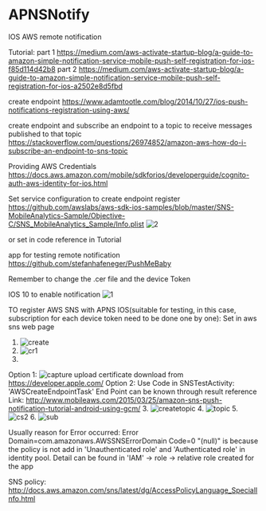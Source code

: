 # APNSNotify
IOS AWS remote notification

Tutorial:
part 1
https://medium.com/aws-activate-startup-blog/a-guide-to-amazon-simple-notification-service-mobile-push-self-registration-for-ios-f85d114d42b8
part 2
https://medium.com/aws-activate-startup-blog/a-guide-to-amazon-simple-notification-service-mobile-push-self-registration-for-ios-a2502e8d5fbd

create endpoint
https://www.adamtootle.com/blog/2014/10/27/ios-push-notifications-registration-using-aws/

create endpoint and subscribe an endpoint to a topic to receive messages published to that topic
https://stackoverflow.com/questions/26974852/amazon-aws-how-do-i-subscribe-an-endpoint-to-sns-topic

Providing AWS Credentials
https://docs.aws.amazon.com/mobile/sdkforios/developerguide/cognito-auth-aws-identity-for-ios.html

Set service configuration to create endpoint register
https://github.com/awslabs/aws-sdk-ios-samples/blob/master/SNS-MobileAnalytics-Sample/Objective-C/SNS_MobileAnalytics_Sample/Info.plist
![2](https://cloud.githubusercontent.com/assets/8034605/25995906/c63b20d6-3714-11e7-836b-0f8361762c32.PNG)

or set in code reference in Tutorial

app for testing remote notification
https://github.com/stefanhafeneger/PushMeBaby

Remember to change the .cer file and the device Token


IOS 10 to enable notification
![1](https://cloud.githubusercontent.com/assets/8034605/25996053/86dd94ae-3715-11e7-9acb-2e12c6f8d2c3.PNG)

TO register AWS SNS with APNS IOS(suitable for testing, in this case, subscription for each device token need to be done one by one):
Set in aws sns web page

1. ![create](https://cloud.githubusercontent.com/assets/8034605/25904330/37275fac-359f-11e7-9612-ded028a8df06.PNG)
2. ![cr1](https://cloud.githubusercontent.com/assets/8034605/25904362/51a8b51a-359f-11e7-82de-5467cb163d5e.PNG)
3. 
Option 1: ![capture](https://cloud.githubusercontent.com/assets/8034605/25996008/458f0b90-3715-11e7-945a-cf75c1657a7f.PNG)
upload certificate download from https://developer.apple.com/
Option 2: Use Code in SNSTestActivity: 'AWSCreateEndpointTask' End Point can be known through result
reference Link: http://www.mobileaws.com/2015/03/25/amazon-sns-push-notification-tutorial-android-using-gcm/
3. ![createtopic](https://cloud.githubusercontent.com/assets/8034605/25943334/cfafdd8a-363f-11e7-9d82-603079d1ab88.PNG)
4. ![topic](https://cloud.githubusercontent.com/assets/8034605/25943315/c7cccba0-363f-11e7-9e8c-fc5693944816.PNG)
5. ![cs2](https://cloud.githubusercontent.com/assets/8034605/25904366/56f428a6-359f-11e7-9bea-3237443cbbe6.PNG)
6. ![sub](https://cloud.githubusercontent.com/assets/8034605/25904376/5c3a52ae-359f-11e7-876d-19a1560e3887.PNG)

Usually reason for Error occurred: Error Domain=com.amazonaws.AWSSNSErrorDomain Code=0 "(null)" is because the policy is not add in 
 'Unauthenticated role' and 'Authenticated role' in identity pool. Detail can be found in 'IAM' -> role -> relative role created for the app
 
SNS policy:
http://docs.aws.amazon.com/sns/latest/dg/AccessPolicyLanguage_SpecialInfo.html
